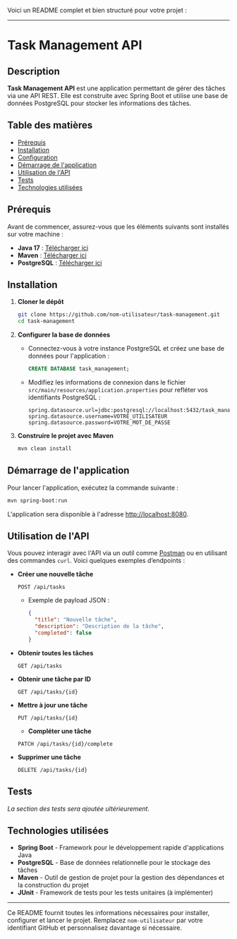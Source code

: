 Voici un README complet et bien structuré pour votre projet :

---

# Task Management API

## Description  
**Task Management API** est une application permettant de gérer des tâches via une API REST. Elle est construite avec Spring Boot et utilise une base de données PostgreSQL pour stocker les informations des tâches.

## Table des matières
- [Prérequis](#prérequis)
- [Installation](#installation)
- [Configuration](#configuration)
- [Démarrage de l'application](#démarrage-de-lapplication)
- [Utilisation de l'API](#utilisation-de-lapi)
- [Tests](#tests)
- [Technologies utilisées](#technologies-utilisées)

## Prérequis

Avant de commencer, assurez-vous que les éléments suivants sont installés sur votre machine :
- **Java 17** : [Télécharger ici](https://adoptium.net/)
- **Maven** : [Télécharger ici](https://maven.apache.org/download.cgi)
- **PostgreSQL** : [Télécharger ici](https://www.postgresql.org/download/)

## Installation

1. **Cloner le dépôt**
   ```bash
   git clone https://github.com/nom-utilisateur/task-management.git
   cd task-management
   ```

2. **Configurer la base de données**
   - Connectez-vous à votre instance PostgreSQL et créez une base de données pour l'application :
     ```sql
     CREATE DATABASE task_management;
     ```
   - Modifiez les informations de connexion dans le fichier `src/main/resources/application.properties` pour refléter vos identifiants PostgreSQL :
     ```properties
     spring.datasource.url=jdbc:postgresql://localhost:5432/task_management
     spring.datasource.username=VOTRE_UTILISATEUR
     spring.datasource.password=VOTRE_MOT_DE_PASSE
     ```

3. **Construire le projet avec Maven**
   ```bash
   mvn clean install
   ```

## Démarrage de l'application

Pour lancer l'application, exécutez la commande suivante :

```bash
mvn spring-boot:run
```

L'application sera disponible à l'adresse [http://localhost:8080](http://localhost:8080).

## Utilisation de l'API

Vous pouvez interagir avec l'API via un outil comme [Postman](https://www.postman.com/) ou en utilisant des commandes `curl`. Voici quelques exemples d’endpoints :

- **Créer une nouvelle tâche**
  ```http
  POST /api/tasks
  ```
  - Exemple de payload JSON :
    ```json
    {
      "title": "Nouvelle tâche",
      "description": "Description de la tâche",
      "completed": false
    }
    ```

- **Obtenir toutes les tâches**
  ```http
  GET /api/tasks
  ```

- **Obtenir une tâche par ID**
  ```http
  GET /api/tasks/{id}
  ```

- **Mettre à jour une tâche**
  ```http
  PUT /api/tasks/{id}
  ```

  - **Compléter une tâche**
  ```http
  PATCH /api/tasks/{id}/complete
  ```

- **Supprimer une tâche**
  ```http
  DELETE /api/tasks/{id}
  ```

## Tests

_La section des tests sera ajoutée ultérieurement._

## Technologies utilisées

- **Spring Boot** - Framework pour le développement rapide d'applications Java
- **PostgreSQL** - Base de données relationnelle pour le stockage des tâches
- **Maven** - Outil de gestion de projet pour la gestion des dépendances et la construction du projet
- **JUnit** - Framework de tests pour les tests unitaires (à implémenter)

---

Ce README fournit toutes les informations nécessaires pour installer, configurer et lancer le projet. Remplacez `nom-utilisateur` par votre identifiant GitHub et personnalisez davantage si nécessaire.
